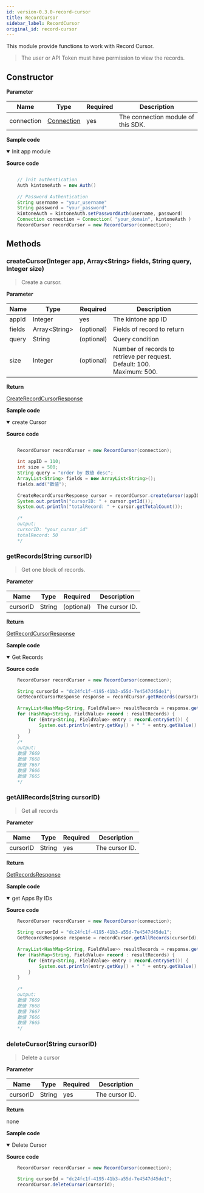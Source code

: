 ```yaml
---
id: version-0.3.0-record-cursor
title: RecordCursor
sidebar_label: RecordCursor
original_id: record-cursor
---
```


This module provide functions to work with Record Cursor.

>The user or API Token must have permission to view the records.

## Constructor

**Parameter**

| Name| Type| Required| Description |
| --- | --- | --- | --- |
| connection | [Connection](./connection) | yes | The connection module of this SDK.

**Sample code**

<details class="tab-container" open>
<Summary>Init app module</Summary>

**Source code**

```java

    // Init authentication
    Auth kintoneAuth = new Auth()
    
    // Password Authentication
    String username = "your_username"
    String password = "your_password"
    kintoneAuth = kintoneAuth.setPasswordAuth(username, password)
    Connection connection = Connection( "your_domain", kintoneAuth )
    RecordCursor recordCursor = new RecordCursor(connection);

```

</details>

## Methods

### createCursor(Integer app, Array<String\> fields, String query, Integer size)

> Create a cursor.

**Parameter**

| Name| Type| Required| Description |
| --- | --- | --- | --- |
| appId | Integer | yes | The kintone app ID
| fields | Array<String\> | (optional) | Fields of record to return
| query | String | (optional) | Query condition
| size | Integer | (optional) | Number of records to retrieve per request. <br> Default: 100. <br>Maximum: 500.

**Return**

[CreateRecordCursorResponse](./model/cursor/record-cursor#CreateRecordCursorResponse)

**Sample code**

<details class="tab-container" open>
<Summary>create Cursor</Summary>

**Source code**
```java

    RecordCursor recordCursor = new RecordCursor(connection);
 
    int appID = 110;
    int size = 500;
    String query = "order by 数値 desc";
    ArrayList<String> fields = new ArrayList<String>();
    fields.add("数値");
        
    CreateRecordCursorResponse cursor = recordCursor.createCursor(appID, fields, query, size);
    System.out.println("cursorID: " + cursor.getId());
    System.out.println("totalRecord: " + cursor.getTotalCount());
    
    /*
    output:
    cursorID: "your_cursor_id"
    totalRecord: 50
    */

```

</details>

### getRecords(String cursorID)

> Get one block of records.

**Parameter**

| Name| Type| Required| Description |
| --- | --- | --- | --- |
| cursorID | String | (optional) | The cursor ID.

**Return**

[GetRecordCursorResponse](./model/cursor/record-cursor#GetRecordCursorResponse)

**Sample code**

<details class="tab-container" open>
<Summary>Get Records</Summary>

**Source code**

```java
    RecordCursor recordCursor = new RecordCursor(connection);
    
    String cursorId = "dc24fc1f-4195-41b3-a55d-7e4547d45de1";
    GetRecordCursorResponse response = recordCursor.getRecords(cursorId);
    
    ArrayList<HashMap<String, FieldValue>> resultRecords = response.getRecords();
    for (HashMap<String, FieldValue> record : resultRecords) {
        for (Entry<String, FieldValue> entry : record.entrySet()) {
            System.out.println(entry.getKey() + " " + entry.getValue().getValue());
        }
    }
    /*
    output:
    数値 7669
    数値 7668
    数値 7667
    数値 7666
    数値 7665
    */
```

</details>

### getAllRecords(String cursorID)

> Get all records

**Parameter**

| Name| Type| Required| Description |
| --- | --- | --- | --- |
| cursorID | String | yes | The cursor ID.

**Return**

[GetRecordsResponse](./model/record/record-model#GetRecordsResponse)

**Sample code**

<details class="tab-container" open>
<Summary>get Apps By IDs</Summary>

**Source code**

```java
    RecordCursor recordCursor = new RecordCursor(connection);
    
    String cursorId = "dc24fc1f-4195-41b3-a55d-7e4547d45de1";
    GetRecordsResponse response = recordCursor.getAllRecords(cursorId);
    
    ArrayList<HashMap<String, FieldValue>> resultRecords = response.getRecords();
    for (HashMap<String, FieldValue> record : resultRecords) {
        for (Entry<String, FieldValue> entry : record.entrySet()) {
            System.out.println(entry.getKey() + " " + entry.getValue().getValue());
        }
    }
    
    /*
    output:
    数値 7669
    数値 7668
    数値 7667
    数値 7666
    数値 7665
    */
```

</details>

### deleteCursor(String cursorID)

> Delete a cursor

**Parameter**

| Name| Type| Required| Description |
| --- | --- | --- | --- |
| cursorID | String | yes | The cursor ID.

**Return**

none

**Sample code**

<details class="tab-container" open>
<Summary>Delete Cursor</Summary>

**Source code**

```java
    RecordCursor recordCursor = new RecordCursor(connection);
    
    String cursorId = "dc24fc1f-4195-41b3-a55d-7e4547d45de1";
    recordCursor.deleteCursor(cursorId);
```

</details>
